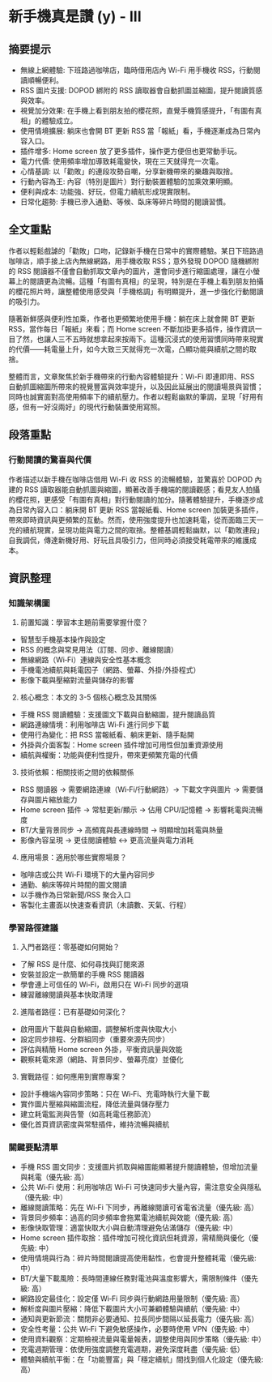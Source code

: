 # 新手機真是讚 (y) - III

## 摘要提示
- 無線上網體驗: 下班路過咖啡店，臨時借用店內 Wi-Fi 用手機收 RSS，行動閱讀順暢便利。
- RSS 圖片支援: DOPOD 綁附的 RSS 讀取器會自動抓圖並縮圖，提升閱讀質感與效率。
- 視覺加分效果: 在手機上看到朋友拍的櫻花照，直覺手機質感提升，「有圖有真相」的體驗成立。
- 使用情境擴展: 躺床也會開 BT 更新 RSS 當「報紙」看，手機逐漸成為日常內容入口。
- 插件增多: Home screen 放了更多插件，操作更方便但也更常動手玩。
- 電力代價: 使用頻率增加導致耗電變快，現在三天就得充一次電。
- 心情基調: 以「勸敗」的連段攻勢自嘲，分享新機帶來的樂趣與取捨。
- 行動內容為王: 內容（特別是圖片）對行動裝置體驗的加乘效果明顯。
- 便利與成本: 功能強、好玩，但電力續航形成現實限制。
- 日常化趨勢: 手機已滲入通勤、等候、臥床等碎片時間的閱讀習慣。

## 全文重點
作者以輕鬆戲謔的「勸敗」口吻，記錄新手機在日常中的實際體驗。某日下班路過咖啡店，順手接上店內無線網路，用手機收取 RSS；意外發現 DOPOD 隨機綁附的 RSS 閱讀器不僅會自動抓取文章內的圖片，還會同步進行縮圖處理，讓在小螢幕上的閱讀更為流暢。這種「有圖有真相」的呈現，特別是在手機上看到朋友拍攝的櫻花照片時，讓整體使用感受與「手機格調」有明顯提升，進一步強化行動閱讀的吸引力。

隨著新鮮感與便利性加乘，作者也更頻繁地使用手機：躺在床上就會開 BT 更新 RSS，當作每日「報紙」來看；而 Home screen 不斷加掛更多插件，操作資訊一目了然，也讓人三不五時就想拿起來按兩下。這種沉浸式的使用習慣同時帶來現實的代價——耗電量上升，如今大致三天就得充一次電，凸顯功能與續航之間的取捨。

整體而言，文章聚焦於新手機帶來的行動內容體驗提升：Wi-Fi 即連即用、RSS 自動抓圖縮圖所帶來的視覺豐富與效率提升，以及因此延展出的閱讀場景與習慣；同時也誠實面對高使用頻率下的續航壓力。作者以輕鬆幽默的筆調，呈現「好用有感，但有一好沒兩好」的現代行動裝置使用寫照。

## 段落重點
### 行動閱讀的驚喜與代價
作者描述以新手機在咖啡店借用 Wi-Fi 收 RSS 的流暢體驗，並驚喜於 DOPOD 內建的 RSS 讀取器能自動抓圖與縮圖，顯著改善手機端的閱讀觀感；看見友人拍攝的櫻花照，更感受「有圖有真相」對行動閱讀的加分。隨著體驗提升，手機逐步成為日常內容入口：躺床開 BT 更新 RSS 當報紙看、Home screen 加裝更多插件，帶來即時資訊與更頻繁的互動。然而，使用強度提升也加速耗電，從而面臨三天一充的續航現實，呈現功能與電力之間的取捨。整體基調輕鬆幽默，以「勸敗連段」自我調侃，傳達新機好用、好玩且具吸引力，但同時必須接受耗電帶來的維護成本。

## 資訊整理

### 知識架構圖
1. 前置知識：學習本主題前需要掌握什麼？
- 智慧型手機基本操作與設定
- RSS 的概念與常見用法（訂閱、同步、離線閱讀）
- 無線網路（Wi‑Fi）連線與安全性基本概念
- 手機電池續航與耗電因子（網路、螢幕、外掛/外掛程式）
- 影像下載與壓縮對流量與儲存的影響

2. 核心概念：本文的 3-5 個核心概念及其關係
- 手機 RSS 閱讀體驗：支援圖文下載與自動縮圖，提升閱讀品質
- 網路連線情境：利用咖啡店 Wi‑Fi 進行同步下載
- 使用行為變化：把 RSS 當報紙看、躺床更新、隨手點開
- 外掛與介面客製：Home screen 插件增加可用性但加重資源使用
- 續航與權衡：功能與便利性提升，帶來更頻繁充電的代價

3. 技術依賴：相關技術之間的依賴關係
- RSS 閱讀器 → 需要網路連線（Wi‑Fi/行動網路）→ 下載文字與圖片 → 需要儲存與圖片縮放能力
- Home screen 插件 → 常駐更新/顯示 → 佔用 CPU/記憶體 → 影響耗電與流暢度
- BT/大量背景同步 → 高頻寬與長連線時間 → 明顯增加耗電與熱量
- 影像內容呈現 → 更佳閱讀體驗 ↔ 更高流量與電力消耗

4. 應用場景：適用於哪些實際場景？
- 咖啡店或公共 Wi‑Fi 環境下的大量內容同步
- 通勤、躺床等碎片時間的圖文閱讀
- 以手機作為日常新聞/RSS 聚合入口
- 客製化主畫面以快速查看資訊（未讀數、天氣、行程）

### 學習路徑建議
1. 入門者路徑：零基礎如何開始？
- 了解 RSS 是什麼、如何尋找與訂閱來源
- 安裝並設定一款簡單的手機 RSS 閱讀器
- 學會連上可信任的 Wi‑Fi，啟用只在 Wi‑Fi 同步的選項
- 練習離線閱讀與基本快取清理

2. 進階者路徑：已有基礎如何深化？
- 啟用圖片下載與自動縮圖，調整解析度與快取大小
- 設定同步排程、分群組同步（重要來源先同步）
- 評估與精簡 Home screen 外掛，平衡資訊量與效能
- 觀察耗電來源（網路、背景同步、螢幕亮度）並優化

3. 實戰路徑：如何應用到實際專案？
- 設計手機端內容同步策略：只在 Wi‑Fi、充電時執行大量下載
- 實作圖片壓縮與縮圖流程，降低流量與儲存壓力
- 建立耗電監測與告警（如高耗電任務節流）
- 優化首頁資訊密度與常駐插件，維持流暢與續航

### 關鍵要點清單
- 手機 RSS 圖文同步：支援圖片抓取與縮圖能顯著提升閱讀體驗，但增加流量與耗電（優先級: 高）
- 公共 Wi‑Fi 使用：利用咖啡店 Wi‑Fi 可快速同步大量內容，需注意安全與隱私（優先級: 中）
- 離線閱讀策略：先在 Wi‑Fi 下同步，再離線閱讀可省電省流量（優先級: 高）
- 背景同步頻率：過高的同步頻率會拖累電池續航與效能（優先級: 高）
- 影像快取管理：適當快取大小與自動清理避免佔滿儲存（優先級: 中）
- Home screen 插件取捨：插件增加可視化資訊但耗資源，需精簡與優化（優先級: 中）
- 使用情境與行為：碎片時間閱讀提高使用黏性，也會提升整體耗電（優先級: 中）
- BT/大量下載風險：長時間連線任務對電池與溫度影響大，需限制條件（優先級: 高）
- 網路設定最佳化：設定僅 Wi‑Fi 同步與行動網路用量限制（優先級: 高）
- 解析度與圖片壓縮：降低下載圖片大小可兼顧體驗與續航（優先級: 中）
- 通知與更新節流：關閉非必要通知、拉長同步間隔以延長電力（優先級: 高）
- 安全性考量：公共 Wi‑Fi 下避免敏感操作，必要時使用 VPN（優先級: 中）
- 使用資料觀察：定期檢視流量與電量報表，調整使用與同步策略（優先級: 中）
- 充電週期管理：依使用強度調整充電週期，避免深度耗盡（優先級: 低）
- 體驗與續航平衡：在「功能豐富」與「穩定續航」間找到個人化設定（優先級: 高）